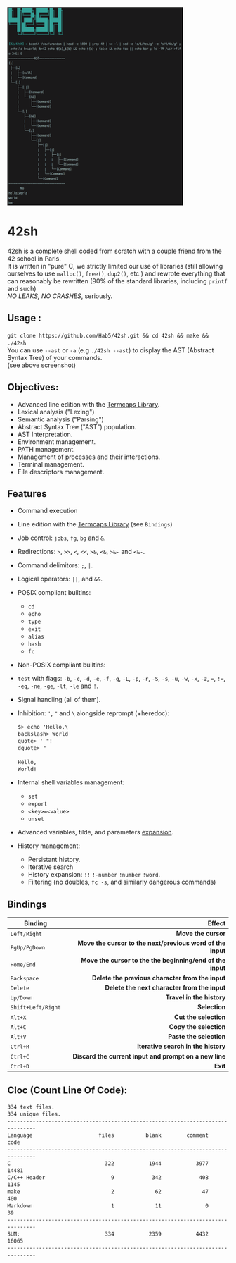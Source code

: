 <img src="screenshots/screenshot.png" width="400" height="450">

# 42sh
42sh is a complete shell coded from scratch with a couple friend from the 42 school in Paris.  
It is written in "pure" C, we strictly limited our use of libraries (still allowing ourselves to use `malloc()`, `free()`, `dup2()`, etc.) and rewrote everything that can reasonably be rewritten (90% of the standard libraries, including `printf` and such)  
*NO LEAKS, NO CRASHES*, seriously.

## Usage :
`git clone https://github.com/Hab5/42sh.git && cd 42sh && make && ./42sh`  
You can use `--ast` or `-a` (e.g `./42sh --ast`) to display the AST (Abstract Syntax Tree) of your commands.  
(see above screenshot)

## Objectives:

- Advanced line edition with the [Termcaps Library](https://www.gnu.org/software/termutils/manual/termcap-1.3/html_mono/termcap.html).
- Lexical analysis ("Lexing")
- Semantic analysis ("Parsing")
- Abstract Syntax Tree ("AST") population.
- AST Interpretation.
- Environment management.
- PATH management.
- Management of processes and their interactions.
- Terminal management.
- File descriptors management.

## Features

- Command execution
- Line edition with the [Termcaps Library](https://www.gnu.org/software/termutils/manual/termcap-1.3/html_mono/termcap.html) (see `Bindings`)
- Job control: `jobs`, `fg`, `bg` and `&`.
- Redirections: `>`, `>>`, `<`, `<<`, `>&`, `<&`, `>&-` and `<&-`.
- Command delimitors: `;`, `|`.
- Logical operators: `||`, and `&&`.
- POSIX compliant builtins:
  - `cd`
  - `echo`
  - `type`
  - `exit`
  - `alias`
  - `hash`
  - `fc`
- Non-POSIX compliant builtins:
 - `test` with flags: `-b`, `-c`, `-d`, `-e`, `-f`, `-g`, `-L`, `-p`, `-r`, `-S`, `-s`, `-u`, `-w`, `-x`, `-z`, `=`, `!=`, `-eq`, `-ne`, `-ge`, `-lt`, `-le` and `!`.
- Signal handling (all of them).
- Inhibition: `'`, `"` and `\` alongside reprompt (+heredoc): 
    ```
    $> echo 'Hello,\
    backslash> World
    quote> ' "!
    dquote> "

    Hello,
    World!
    ```
- Internal shell variables management:
  - `set`
  - `export`
  - `<key>=<value>`
  - `unset`
- Advanced variables, tilde, and parameters [expansion](https://pubs.opengroup.org/onlinepubs/9699919799/utilities/V3_chap02.html#tag_18_06_02).

- History management:
  - Persistant history.
  - Iterative search
  - History expansion:
    `!!` 
    `!-number`
    `!number`
    `!word`.
  - Filtering (no doubles, `fc -s`, and similarly dangerous commands)

## Bindings

|Binding                         |Effect                        |
|--------------------------------|-----------------------------:|
|`Left/Right`                    |**Move the cursor**               |
|`PgUp/PgDown`                   |**Move the cursor to the next/previous word of the input**|
|`Home/End`                      |**Move the cursor to the the beginning/end of the input**|
|`Backspace`                     |**Delete the previous character from the input**|
|`Delete`                        |**Delete the next character from the input**|
|`Up/Down`                       |**Travel in the history**|
|`Shift+Left/Right`              |**Selection**|
|`Alt+X`                         |**Cut the selection**|
|`Alt+C`                         |**Copy the selection**|
|`Alt+V`                         |**Paste the selection**|
|`Ctrl+R`                        |**Iterative search in the history**|
|`Ctrl+C`                        |**Discard the current input and prompt on a new line**|
|`Ctrl+D`                        |**Exit**|

## Cloc (Count Line Of Code):

```
334 text files.
334 unique files.
-------------------------------------------------------------------------------
Language                     files          blank        comment           code
-------------------------------------------------------------------------------
C                              322           1944           3977          14481
C/C++ Header                     9            342            408           1145
make                             2             62             47            400
Markdown                         1             11              0             39
-------------------------------------------------------------------------------
SUM:                           334           2359           4432          16065
-------------------------------------------------------------------------------
```
